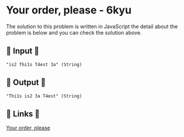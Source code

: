 # Your order, please - 6kyu

The solution to this problem is written in JavaScript the detail about the problem is below and you can check the solution above.

## 🥚 Input 🥚

```
"is2 Thi1s T4est 3a" (String)
```

## 🐣 Output 🐣

```
"Thi1s is2 3a T4est" (String)
```

## 🔗 Links 🔗

[Your order, please](https://www.codewars.com/kata/55c45be3b2079eccff00010f)
